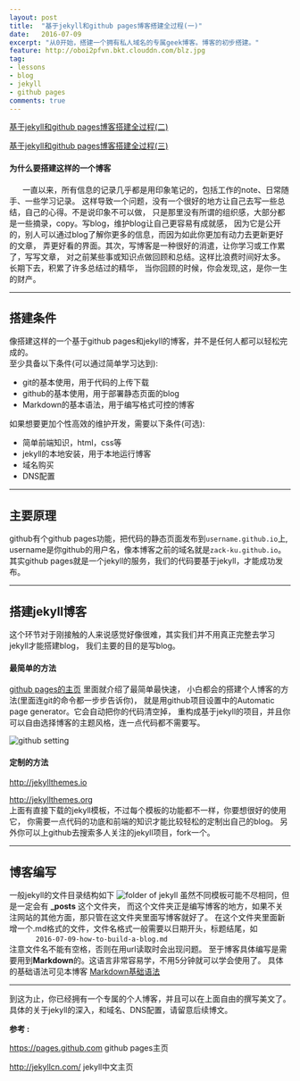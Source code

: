 ```yaml
---
layout: post
title:  "基于jekyll和github pages博客搭建全过程(一)"
date:   2016-07-09
excerpt: "从0开始，搭建一个拥有私人域名的专属geek博客。博客的初步搭建。"
feature: http://oboi2pfvn.bkt.clouddn.com/blz.jpg
tag:
- lessons 
- blog
- jekyll
- github pages
comments: true
---
```


[基于jekyll和github pages博客搭建全过程(二)](http://zackku.com/built-blog-2)  
 
 
[基于jekyll和github pages博客搭建全过程(三)](http://zackku.com/built-blog-3)

#### 为什么要搭建这样的一个博客
 &nbsp;&nbsp;&nbsp;&nbsp;&nbsp;&nbsp;一直以来，所有信息的记录几乎都是用印象笔记的，包括工作的note、日常随手、一些学习记录。
这样导致一个问题，没有一个很好的地方让自己去写一些总结，自己的心得。不是说印象不可以做，
只是那里没有所谓的组织感，大部分都是一些摘录，copy。写blog，维护blog让自己更容易有成就感，
因为它是公开的，别人可以通过blog了解你更多的信息，而因为如此你更加有动力去更新更好的文章，
弄更好看的界面。其次，写博客是一种很好的消遣，让你学习或工作累了，写写文章，
对之前某些事或知识点做回顾和总结。这样比浪费时间好太多。长期下去，积累了许多总结过的精华，
当你回顾的时候，你会发现,这，是你一生的财产。

-------------

## 搭建条件
像搭建这样的一个基于github pages和jekyll的博客，并不是任何人都可以轻松完成的。  
至少具备以下条件(可以通过简单学习达到):  

- git的基本使用，用于代码的上传下载
- github的基本使用，用于部署静态页面的blog
- Markdown的基本语法，用于编写格式可控的博客

如果想要更加个性高效的维护开发，需要以下条件(可选):  

- 简单前端知识，html，css等
- jekyll的本地安装，用于本地运行博客
- 域名购买
- DNS配置

----------

## 主要原理
github有个github pages功能，把代码的静态页面发布到`username.github.io`上,
username是你github的用户名，像本博客之前的域名就是`zack-ku.github.io`。
其实github pages就是一个jekyll的服务，我们的代码要基于jekyll，才能成功发布。

----------

## 搭建jekyll博客
这个环节对于刚接触的人来说感觉好像很难，其实我们并不用真正完整去学习jekyll才能搭建blog，
我们主要的目的是写blog。  

#### 最简单的方法
[github pages的主页](https://pages.github.com) 里面就介绍了最简单最快速，
小白都会的搭建个人博客的方法(里面连git的命令都一步步告诉你)，
就是用github项目设置中的Automatic page generator。它会自动把你的代码清空掉，
重构成基于jekyll的项目，并且你可以自由选择博客的主题风格，连一点代码都不需要写。

![github setting](http://oboi2pfvn.bkt.clouddn.com/githubpages.png)

#### 定制的方法
<http://jekyllthemes.io>   
  
<http://jekyllthemes.org>     
上面有直接下载的jekyll模板，不过每个模板的功能都不一样，你要想很好的使用它，
你需要一点代码的功底和前端的知识才能比较轻松的定制出自己的blog。
另外你可以上github去搜索多人关注的jekyll项目，fork一个。

------------------------------------

## 博客编写
一般jekyll的文件目录结构如下
![folder of jekyll](http://oboi2pfvn.bkt.clouddn.com/folder-of-jekyll.png)
虽然不同模板可能不尽相同，但是一定会有 **_posts** 这个文件夹，
而这个文件夹正是编写博客的地方，如果不关注网站的其他方面，那只管在这文件夹里面写博客就好了。
在这个文件夹里面新增一个.md格式的文件，文件名格式一般需要以日期开头，标题结尾，如  
&nbsp;&nbsp;&nbsp;&nbsp;&nbsp;&nbsp;&nbsp;&nbsp;&nbsp;&nbsp;&nbsp;&nbsp;`2016-07-09-how-to-build-a-blog.md`  
注意文件名不能有空格，否则在用url读取时会出现问题。
至于博客具体编写是需要用到**Markdown**的。这语言非常容易学，不用5分钟就可以学会使用了。
具体的基础语法可见本博客 [Markdown基础语法](zackku.com/Markdown/ "点击打开")

------------------------------------
到这为止，你已经拥有一个专属的个人博客，并且可以在上面自由的撰写美文了。  
具体的关于jekyll的深入，和域名、DNS配置，请留意后续博文。  

**参考 :**  


<https://pages.github.com>  github pages主页

<http://jekyllcn.com/>  jekyll中文主页
